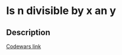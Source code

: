 # Is n divisible by x an y
## Description
[Codewars link](https://www.codewars.com/kata/5545f109004975ea66000086)